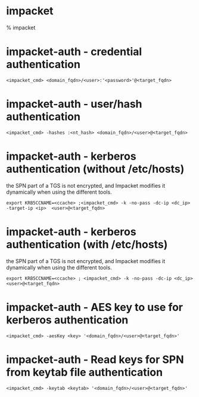 # impacket

% impacket

# impacket-auth - credential authentication
```
<impacket_cmd> <domain_fqdn>/<user>:'<password>'@<target_fqdn>
```

# impacket-auth - user/hash authentication
```
<impacket_cmd> -hashes :<nt_hash> <domain_fqdn>/<user>@<target_fqdn>
```

# impacket-auth - kerberos authentication (without /etc/hosts)
the SPN part of a TGS is not encrypted, and Impacket modifies it dynamically when using the different tools.
```
export KRB5CCNAME=<ccache> ;<impacket_cmd> -k -no-pass -dc-ip <dc_ip> -target-ip <ip>  <user>@<target_fqdn>
```

# impacket-auth - kerberos authentication (with /etc/hosts)
the SPN part of a TGS is not encrypted, and Impacket modifies it dynamically when using the different tools.
```
export KRB5CCNAME=<ccache> ; <impacket_cmd> -k -no-pass -dc-ip <dc_ip> <user>@<target_fqdn>
```

# impacket-auth - AES key to use for kerberos authentication
```
<impacket_cmd> -aesKey <key> '<domain_fqdn>/<user>@<target_fqdn>'
```


# impacket-auth - Read keys for SPN from keytab file authentication
```
<impacket_cmd> -keytab <keytab> '<domain_fqdn>/<user>@<target_fqdn>'
```
